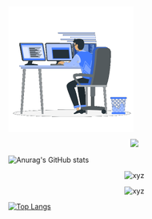 <div align="center" style="display: flex; justify-content: space-between; align: center;">
<picture> <img align="center" src="https://github.com/0xAbdulKhalid/0xAbdulKhalid/raw/main/assets/mdImages/Right_Side.gif" width=250px></picture>
</div>
 
<p align="center">
<a href="https://github.com/DenverCoder1/readme-typing-svg"><img src="https://readme-typing-svg.herokuapp.com?font=Time+New+Roman&color=cyan&size=25&center=true&vCenter=true&width=600&height=100&lines=Mathematical+Statistics;ML/DL+Engineering;Data+Science;Advanced+Analytics"></a>
</p>

![Anurag's GitHub stats](https://github-readme-stats.vercel.app/api?username=Tomas-Kozak&show_icons=true&theme=transparent&count_private=true&include_all_commits=true)
<p align="center"><img src="https://github-readme-streak-stats.herokuapp.com/?user=Tomas-Kozak&theme=violet-punch" alt="xyz" /></p>
<p align="center"><img src="https://github-readme-stats.vercel.app/api?username=Tomas-Kozak&show_icons=true&theme=transparent&count_private=true&include_all_commits=true" alt="xyz" /></p>

[![Top Langs](https://github-readme-stats.vercel.app/api/top-langs/?username=Tomas-Kozak&langs_count=5&layout=compact&theme=transparent)](https://github.com/anuraghazra/github-readme-stats)
